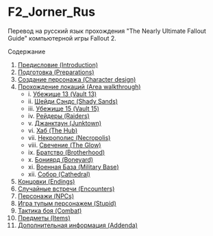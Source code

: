 # F2_Jorner_Rus
Перевод на русский язык прохождения "The Nearly Ultimate Fallout Guide" компьютерной игры Fallout 2.

Содержание

1. [Предисловие (Introduction)]([1][Зав]_Введение.md)
2. [Подготовка (Preparations)]([2]_Подготовка.md)
3. [Создание персонажа (Character design)]([3][Зав][Ред]_Создание_персонажа.md)
4. [Прохождение локаций (Area walkthrough)]([4]_Прохождение_локаций.md)
   + i. [Убежище 13 (Vault 13)]([4][i]_Убежище_13.md)
   + ii. [Шейди Сэндс (Shady Sands)]([4][ii]_Шейди_Сэндс.md)
   + iii. [Убежище 15 (Vault 15)]([4][iii][Зав]_Убежище_15.md)
   + iv. [Рейдеры (Raiders)]([4][iv][Зав]_Рейдеры.md)
   + v. [Джанктаун (Junktown)]([4][v]_Джанктаун.md)
   + vi. [Хаб (The Hub)]([4][vi]_Хаб.md)
   + vii. [Некрополис (Necropolis)]([4][vii]_Некрополис.md)
   + viii. [Свечение (The Glow)]([4][viii][Зав][Ред]_Свечение.md)
   + ix. [Братство (Brotherhood)]([4][ix]_Братство.md)
   + x. [Бониярд (Boneyard)]([4][x][Зав][Ред]_Могильник.md)
   + xi. [Военная База (Military Base)]([4][xi][Зав][Ред]_Военная_База.md)
   + xii. [Собор (Cathedral)]([4][xii][2-4]_Собор.md)
5. [Концовки (Endings)]([5][Зав][Ред]_Концовки.md)
6. [Случайные встречи (Encounters)]([6][Зав]_Случайные_встречи.md)
7. [Персонажи (NPCs)]([7][Зав][Ред]_NPC.md)
8. [Игра тупым персонажем (Stupid)]([8][Зав][Ред]_Дебил.md)
9. [Тактика боя (Combat)]([9][Зав][Ред]_Тактика_боя.md)
10. [Предметы (Items)]([10][Зав][Ред]_Предметы.md)
11. [Дополнительная информация (Addenda)]([11]_Дополнительная_информация.md)
